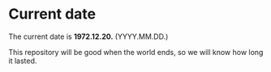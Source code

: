 # Current date

The current date is **1972.12.20.** (YYYY.MM.DD.)

This repository will be good when the world ends, so we will know how long it lasted.
